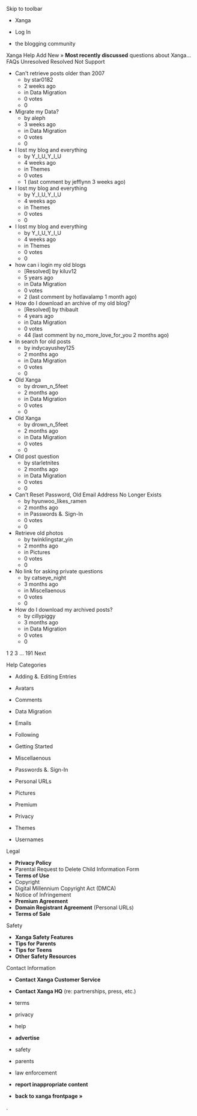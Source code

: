 Skip to toolbar

*   Xanga

*   Log In

*   the blogging community

Xanga Help Add New » **Most recently discussed** questions about Xanga… FAQs Unresolved Resolved Not Support

*   Can't retrieve posts older than 2007
    *   by star0182
    *   2 weeks ago
    *   in Data Migration
    *   0 votes
    *   0
*   Migrate my Data?
    *   by aleph
    *   3 weeks ago
    *   in Data Migration
    *   0 votes
    *   0
*   I lost my blog and everything
    *   by Y\_I\_U\_Y\_I\_U
    *   4 weeks ago
    *   in Themes
    *   0 votes
    *   1 (last comment by jefflynn 3 weeks ago)
*   I lost my blog and everything
    *   by Y\_I\_U\_Y\_I\_U
    *   4 weeks ago
    *   in Themes
    *   0 votes
    *   0
*   I lost my blog and everything
    *   by Y\_I\_U\_Y\_I\_U
    *   4 weeks ago
    *   in Themes
    *   0 votes
    *   0
*   how can i login my old blogs
    *   \[Resolved\] by kiluv12
    *   5 years ago
    *   in Data Migration
    *   0 votes
    *   2 (last comment by hotlavalamp 1 month ago)
*   How do I download an archive of my old blog?
    *   \[Resolved\] by thibault
    *   4 years ago
    *   in Data Migration
    *   0 votes
    *   44 (last comment by no\_more\_love\_for\_you 2 months ago)
*   In search for old posts
    *   by indycayushey125
    *   2 months ago
    *   in Data Migration
    *   0 votes
    *   0
*   Old Xanga
    *   by drown\_n\_5feet
    *   2 months ago
    *   in Data Migration
    *   0 votes
    *   0
*   Old Xanga
    *   by drown\_n\_5feet
    *   2 months ago
    *   in Data Migration
    *   0 votes
    *   0
*   Old post question
    *   by starletnites
    *   2 months ago
    *   in Data Migration
    *   0 votes
    *   0
*   Can't Reset Password, Old Email Address No Longer Exists
    *   by hyunwoo\_likes\_ramen
    *   2 months ago
    *   in Passwords &. Sign-In
    *   0 votes
    *   0
*   Retrieve old photos
    *   by twinklingstar\_yin
    *   2 months ago
    *   in Pictures
    *   0 votes
    *   0
*   No link for asking private questions
    *   by catseye\_night
    *   3 months ago
    *   in Miscellaenous
    *   0 votes
    *   0
*   How do I download my archived posts?
    *   by cillypiggy
    *   3 months ago
    *   in Data Migration
    *   0 votes
    *   0

1 2 3 ... 191 Next

Help Categories

*   Adding &. Editing Entries
*   Avatars
*   Comments
*   Data Migration
*   Emails
*   Following
*   Getting Started
*   Miscellaenous

*   Passwords &. Sign-In
*   Personal URLs
*   Pictures
*   Premium
*   Privacy
*   Themes
*   Usernames

Legal

*   **Privacy Policy**
*   Parental Request to Delete Child Information Form
*   **Terms of Use**
*   Copyright
*   Digital Millennium Copyright Act (DMCA)
*   Notice of Infringement
*   **Premium Agreement**
*   **Domain Registrant Agreement** (Personal URLs)
*   **Terms of Sale**

Safety

*   **Xanga Safety Features**
*   **Tips for Parents**
*   **Tips for Teens**
*   **Other Safety Resources**

Contact Information

*   **Contact Xanga Customer Service**
*   **Contact Xanga HQ** (re: partnerships, press, etc.)

*   terms
*   privacy
*   help
*   **advertise**

*   safety
*   parents
*   law enforcement
*   **report inappropriate content**

*   **back to xanga frontpage »**

<img src="http://pixel.quantserve.com/pixel/p-87h-iNOVooym2.gif" style="display: none" height="1" width="1" alt="Quantcast"/>.